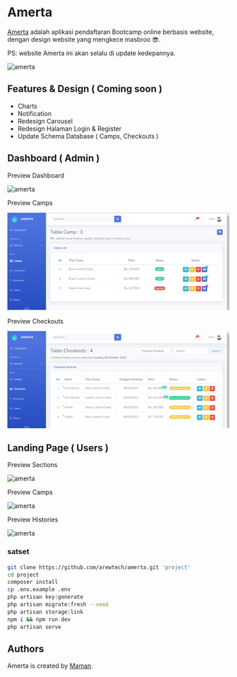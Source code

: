 # Amerta

[Amerta](https://arewtech.github.io/loka/) adalah aplikasi pendaftaran Bootcamp online berbasis website, dengan design website yang mengkece masbroo 😎.

PS: website Amerta ini akan selalu di update kedepannya.

![amerta](/public/design/preview-hero.png)

## Features & Design ( Coming soon )

-   Charts
-   Notification
-   Redesign Carousel
-   Redesign Halaman Login & Register
-   Update Schema Database ( Camps, Checkouts )

## Dashboard ( Admin )

Preview Dashboard

![amerta](/public/design/dashboard.png)

Preview Camps

![amerta](/public/design/camp.png)

Preview Checkouts

![amerta](/public/design/checkout.png)

## Landing Page ( Users )

Preview Sections

![amerta](/public/design/preview-section.png)

Preview Camps

![amerta](/public/design/preview-camp.png)

Preview Histories

![amerta](/public/design/history.png)

### satset

```bash
git clone https://github.com/arewtech/amerta.git 'project'
cd project
composer install
cp .env.example .env
php artisan key:generate
php artisan migrate:fresh --seed
php artisan storage:link
npm i && npm run dev
php artisan serve
```

## Authors

Amerta is created by [Maman](https://github.com/arewtech).
